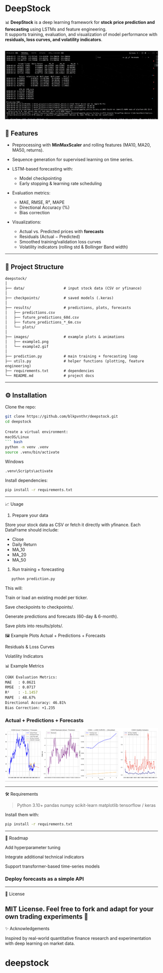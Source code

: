 # DeepStock

📊 **DeepStock** is a deep learning framework for **stock price prediction and forecasting** using LSTMs and feature engineering.  
It supports training, evaluation, and visualization of model performance with **residuals, loss curves, and volatility indicators**.

![Training Forecast GIF](images/example2.gif)
---

## 🚀 Features

- Preprocessing with **MinMaxScaler** and rolling features (MA10, MA20, MA50, returns).  

- Sequence generation for supervised learning on time series.  
- LSTM-based forecasting with:
  - Model checkpointing  
  - Early stopping & learning rate scheduling  
- Evaluation metrics:
  - MAE, RMSE, R², MAPE  
  - Directional Accuracy (%)  
  - Bias correction  
- Visualizations:
  - Actual vs. Predicted prices with **forecasts**  
  - Residuals (Actual − Predicted)  
  - Smoothed training/validation loss curves  
  - Volatility indicators (rolling std & Bollinger Band width)  

---

## 📂 Project Structure

```
deepstock/
│
├── data/                  # input stock data (CSV or yfinance)
│
├── checkpoints/           # saved models (.keras)
│
├── results/               # predictions, plots, forecasts
│   ├── predictions.csv
│   ├── future_predictions_60d.csv
│   ├── future_predictions_*_6m.csv
│   └── plots/
│
├── images/                # example plots & animations
│   ├── example1.png
│   └── example2.gif
│
├── prediction.py          # main training + forecasting loop
├── utils.py               # helper functions (plotting, feature engineering)
├── requirements.txt       # dependencies
└── README.md              # project docs
```


---

## ⚙️ Installation

Clone the repo:
```bash
git clone https://github.com/blkpvnthr/deepstock.git
cd deepstock

Create a virtual environment:
macOS/Linux
``` bash
python -m venv .venv
source .venv/bin/activate
```
Windows
``` bash
.venv\Scripts\activate
```

Install dependencies:
``` bash
pip install -r requirements.txt
```

---

📈 Usage

1. Prepare your data

Store your stock data as CSV or fetch it directly with yfinance.
Each DataFrame should include:

- Close
- Daily Return
- MA_10
- MA_20
- MA_50

1. Run training + forecasting
``` bash
   python prediction.py
```

This will:

Train or load an existing model per ticker.

Save checkpoints to checkpoints/.

Generate predictions and forecasts (60-day & 6-month).

Save plots into results/plots/.

🖼 Example Plots
Actual + Predictions + Forecasts

Residuals & Loss Curves

Volatility Indicators

📊 Example Metrics
``` bash
CGNX Evaluation Metrics:
MAE   : 0.0621
RMSE  : 0.0717
R²    : -1.1457
MAPE  : 48.67%
Directional Accuracy: 46.81%
Bias Correction: +1.235
```
### Actual + Predictions + Forecasts
![Forecast](images/example1.png)

---

🛠 Requirements

> Python 3.10+
> pandas
> numpy
> scikit-learn
> matplotlib
> tensorflow / keras

Install them with:
``` bash
pip install -r requirements.txt
```

---

🔮 Roadmap

 Add hyperparameter tuning

 Integrate additional technical indicators

 Support transformer-based time-series models

### Deploy forecasts as a simple API
---
📜 License

MIT License.
Feel free to fork and adapt for your own trading experiments 🚀
--- 
✨ Acknowledgements

Inspired by real-world quantitative finance research and experimentation with deep learning on market data.
# deepstock
